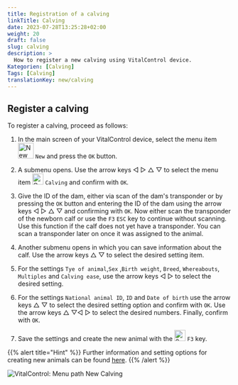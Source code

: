 ```yaml
---
title: Registration of a calving
linkTitle: Calving
date: 2023-07-28T13:25:28+02:00
weight: 20
draft: false
slug: calving
description: >
  How to register a new calving using VitalControl device.
Kategorien: [Calving]
Tags: [Calving]
translationKey: new/calving
---
```

## Register a calving

To register a calving, proceed as follows:

1. In the main screen of your VitalControl device, select the menu item <img src="/icons/new-animal.svg" width="35" align="bottom" alt="New animal" /> `New` and press the `OK` button.

2. A submenu opens. Use the arrow keys ◁ ▷ △ ▽ to select the menu item <img src="/icons/calving.svg" width="25" align="bottom" alt="Calving" /> `Calving` and confirm with `OK`.

3. Give the ID of the dam, either via scan of the dam's transponder or by pressing the `OK` button and entering the ID of the dam using the arrow keys ◁ ▷ △ ▽ and confirming with `OK`. Now either scan the transponder of the newborn calf or use the `F3` `ESC` key to continue without scanning. Use this function if the calf does not yet have a transponder. You can scan a transponder later on once it was assigned to the animal.

4. Another submenu opens in which you can save information about the calf. Use the arrow keys △ ▽ to select the desired setting item.

5. For the settings `Tye of animal`,`Sex` ,`Birth weight`, `Breed`, `Whereabouts`, `Multiples` and `Calving ease`, use the arrow keys ◁ ▷ to select the desired setting.

6. For the settings `National animal ID`, `ID` and `Date of birth` use the arrow keys △ ▽ to select the desired setting option and confirm with `OK`. Use the arrow keys △ ▽◁ ▷ to select the desired numbers. Finally, confirm with `OK`.

7. Save the settings and create the new animal with the <img src="/icons/save-return.svg" width="25" align="bottom" alt="Save and return" /> `F3` key.

{{% alert title="Hint" %}}
Further information and setting options for creating new animals can be found [here](../../settings/animal-registration/).
{{% /alert %}}

   ![VitalControl: Menu path New Calving](../images/calving.png "Register a calving")

